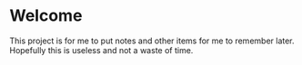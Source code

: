 # Welcome
This project is for me to put notes and other items for me to remember later. 
Hopefully this is useless and not a waste of time.
